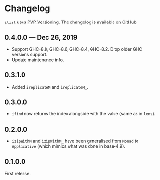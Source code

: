# Changelog

`ilist` uses [PVP Versioning][1].
The changelog is available [on GitHub][2].

## 0.4.0.0 — Dec 26, 2019

* Support GHC-8.8, GHC-8.6, GHC-8.4, GHC-8.2. Drop older GHC versions support.
* Update maintenance info.

## 0.3.1.0

* Added `ireplicateM` and `ireplicateM_`.

## 0.3.0.0

* `ifind` now returns the index alongside with the value (same as in `lens`).

## 0.2.0.0

* `izipWithM` and `izipWithM_` have been generalised from `Monad` to `Applicative` (which mimics what was done in base-4.9).

## 0.1.0.0

First release.

[1]: https://pvp.haskell.org
[2]: https://github.com/kowainik/ilist/releases
